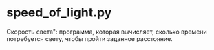 # speed_of_light.py
Скорость света": программа, которая вычисляет, сколько времени потребуется свету, чтобы пройти заданное расстояние.

